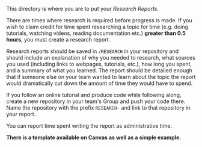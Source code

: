 This directory is where you are to put your _Research Reports_.

There are times where research is required before progress is made. If you wish to claim credit for time spent researching a topic for time (e.g. doing tutorials, watching videos, reading documentation etc.) **greater than 0.5 hours**, you must create a research report.

Research reports should be saved in `/RESEARCH` in your repository and should include an explanation of why you needed to research, what sources you used (including links to webpages, tutorials, etc.), how long you spent, and a summary of what you learned. The report should be detailed enough that if someone else on your team wanted to learn about the topic the report would dramatically cut down the amount of time they would have to spend.

If you follow an online tutorial and produce code while following along, create a new repository in your team's Group and push your code there. Name the repository with the prefix `RESEARCH-` and link to that repository in your report.

You can report time spent writing the report as administrative time.

**There is a template available on Canvas as well as a simple example.**
